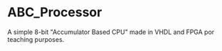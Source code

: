 # ABC_Processor
A simple 8-bit "Accumulator Based CPU" made in VHDL and FPGA por teaching purposes.

